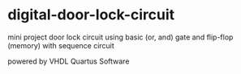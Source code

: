 # digital-door-lock-circuit
mini project door lock circuit using basic (or, and) gate and flip-flop (memory)
with sequence circuit 


powered by VHDL Quartus Software
